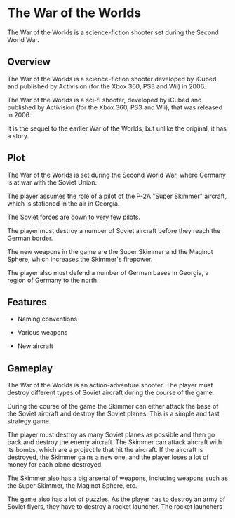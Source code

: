 # The War of the Worlds

The War of the Worlds is a science-fiction shooter set during the Second World War.

## Overview

The War of the Worlds is a science-fiction shooter developed by iCubed and published by Activision (for the Xbox 360, PS3 and Wii) in 2006.

The War of the Worlds is a sci-fi shooter, developed by iCubed and published by Activision (for the Xbox 360, PS3 and Wii), that was released in 2006.

It is the sequel to the earlier War of the Worlds, but unlike the original, it has a story.

## Plot

The War of the Worlds is set during the Second World War, where Germany is at war with the Soviet Union.

The player assumes the role of a pilot of the P-2A "Super Skimmer" aircraft, which is stationed in the air in Georgia.

The Soviet forces are down to very few pilots.

The player must destroy a number of Soviet aircraft before they reach the German border.

The new weapons in the game are the Super Skimmer and the Maginot Sphere, which increases the Skimmer's firepower.

The player also must defend a number of German bases in Georgia, a region of Germany to the north.

## Features

*   Naming conventions

*   Various weapons
*   New aircraft

## Gameplay

The War of the Worlds is an action-adventure shooter. The player must destroy different types of Soviet aircraft during the course of the game.

During the course of the game the Skimmer can either attack the base of the Soviet aircraft and destroy the Soviet planes. This is a simple and fast strategy game.

The player must destroy as many Soviet planes as possible and then go back and destroy the enemy aircraft. The Skimmer can attack aircraft with its bombs, which are a projectile that hit the aircraft. If the aircraft is destroyed, the Skimmer gains a new one, and the player loses a lot of money for each plane destroyed.

The Skimmer also has a big arsenal of weapons, including weapons such as the Super Skimmer, the Maginot Sphere, etc.

The game also has a lot of puzzles. As the player has to destroy an army of Soviet flyers, they have to destroy a rocket launcher. The rocket launchers
